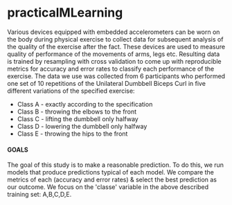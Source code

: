 # practicalMLearning

Various devices equipped with embedded accelerometers can be worn on the body during physical exercise to collect data for subsequent analysis of the quality of the exercise after the fact.  These devices are used to measure quality of performance of the movements of arms, legs etc.  Resulting data is trained by resampling with cross validation to come up with reproducible metrics for accuracy and error rates to classify each performance of the exercise.  The data we use was collected from 6 participants who performed one set of 10 repetitions of the Unilateral Dumbbell Biceps Curl in five different variations of the specified exercise:
* Class A - exactly according to the specification
* Class B - throwing the elbows to the front
* Class C - lifting the dumbbell only halfway
* Class D - lowering the dumbbell only halfway
* Class E - throwing the hips to the front

#### GOALS
The goal of this study is to make a reasonable prediction.  To do this, we run models that produce predictions typical of each model.  We compare the metrics of each (accuracy and error rates) & select the best prediction as our outcome.  We focus on the 'classe' variable in the above described training set: A,B,C,D,E.  
